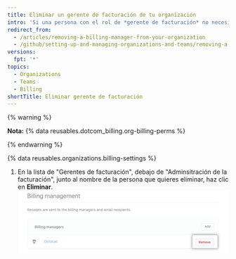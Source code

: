 ```yaml
---
title: Eliminar un gerente de facturación de tu organización
intro: 'Si una persona con el rol de *gerente de facturación* no necesita seguir viendo o modificando la información de facturación de tu organización, puedes eliminar su acceso a la organización.'
redirect_from:
  - /articles/removing-a-billing-manager-from-your-organization
  - /github/setting-up-and-managing-organizations-and-teams/removing-a-billing-manager-from-your-organization
versions:
  fpt: '*'
topics:
  - Organizations
  - Teams
  - Billing
shortTitle: Eliminar gerente de facturación
---
```


{% warning %}

**Nota:** {% data reusables.dotcom_billing.org-billing-perms %}

{% endwarning %}

{% data reusables.organizations.billing-settings %}
1. En la lista de "Gerentes de facturación", debajo de "Adminsitración de la facturación", junto al nombre de la persona que quieres eliminar, haz clic en **Eliminar**. ![Eliminar gerente de facturación](/assets/images/help/billing/settings_billing_managers_remove_manager.png)
